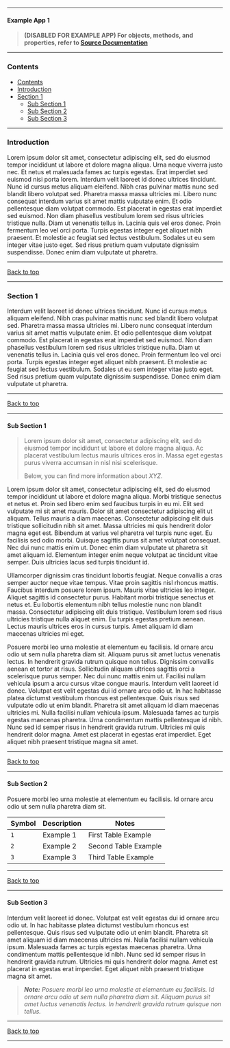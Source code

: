 <!--
Title: Example App 1 - Documentation
Author: Skylar Paulson (spaulson@adworthy.com)
Version: 1.0.4
-->

<script type="text/javascript" src="../Connector.js"></script>
<hidden id="top">

---

<!-- Document Start -->
#### Example App 1

> **(DISABLED FOR EXAMPLE APP) For objects, methods, and properties, refer to [Source Documentation](source_docs/html/index.html)**

---

### Contents

- [Contents](#contents)
- [Introduction](#introduction)
- [Section 1](#section-1)
  - [Sub Section 1](#sub-section-1)
  - [Sub Section 2](#sub-section-2)
  - [Sub Section 3](#sub-section-3)

---

### Introduction

Lorem ipsum dolor sit amet, consectetur adipiscing elit, sed do eiusmod tempor incididunt ut labore et dolore magna aliqua. Urna neque viverra justo nec. Et netus et malesuada fames ac turpis egestas. Erat imperdiet sed euismod nisi porta lorem. Interdum velit laoreet id donec ultrices tincidunt. Nunc id cursus metus aliquam eleifend. Nibh cras pulvinar mattis nunc sed blandit libero volutpat sed. Pharetra massa massa ultricies mi. Libero nunc consequat interdum varius sit amet mattis vulputate enim. Et odio pellentesque diam volutpat commodo. Est placerat in egestas erat imperdiet sed euismod. Non diam phasellus vestibulum lorem sed risus ultricies tristique nulla. Diam ut venenatis tellus in. Lacinia quis vel eros donec. Proin fermentum leo vel orci porta. Turpis egestas integer eget aliquet nibh praesent. Et molestie ac feugiat sed lectus vestibulum. Sodales ut eu sem integer vitae justo eget. Sed risus pretium quam vulputate dignissim suspendisse. Donec enim diam vulputate ut pharetra.

---

[Back to top](#top)

---

### Section 1

Interdum velit laoreet id donec ultrices tincidunt. Nunc id cursus metus aliquam eleifend. Nibh cras pulvinar mattis nunc sed blandit libero volutpat sed. Pharetra massa massa ultricies mi. Libero nunc consequat interdum varius sit amet mattis vulputate enim. Et odio pellentesque diam volutpat commodo. Est placerat in egestas erat imperdiet sed euismod. Non diam phasellus vestibulum lorem sed risus ultricies tristique nulla. Diam ut venenatis tellus in. Lacinia quis vel eros donec. Proin fermentum leo vel orci porta. Turpis egestas integer eget aliquet nibh praesent. Et molestie ac feugiat sed lectus vestibulum. Sodales ut eu sem integer vitae justo eget. Sed risus pretium quam vulputate dignissim suspendisse. Donec enim diam vulputate ut pharetra.

---

[Back to top](#top)

---

#### Sub Section 1

> Lorem ipsum dolor sit amet, consectetur adipiscing elit, sed do eiusmod tempor incididunt ut labore et dolore magna aliqua. Ac placerat vestibulum lectus mauris ultrices eros in. Massa eget egestas purus viverra accumsan in nisl nisi scelerisque.
>
> Below, you can find more information about *XYZ*.

Lorem ipsum dolor sit amet, consectetur adipiscing elit, sed do eiusmod tempor incididunt ut labore et dolore magna aliqua. Morbi tristique senectus et netus et. Proin sed libero enim sed faucibus turpis in eu mi. Elit sed vulputate mi sit amet mauris. Dolor sit amet consectetur adipiscing elit ut aliquam. Tellus mauris a diam maecenas. Consectetur adipiscing elit duis tristique sollicitudin nibh sit amet. Massa ultricies mi quis hendrerit dolor magna eget est. Bibendum at varius vel pharetra vel turpis nunc eget. Eu facilisis sed odio morbi. Quisque sagittis purus sit amet volutpat consequat. Nec dui nunc mattis enim ut. Donec enim diam vulputate ut pharetra sit amet aliquam id. Elementum integer enim neque volutpat ac tincidunt vitae semper. Duis ultricies lacus sed turpis tincidunt id.

Ullamcorper dignissim cras tincidunt lobortis feugiat. Neque convallis a cras semper auctor neque vitae tempus. Vitae proin sagittis nisl rhoncus mattis. Faucibus interdum posuere lorem ipsum. Mauris vitae ultricies leo integer. Aliquet sagittis id consectetur purus. Habitant morbi tristique senectus et netus et. Eu lobortis elementum nibh tellus molestie nunc non blandit massa. Consectetur adipiscing elit duis tristique. Vestibulum lorem sed risus ultricies tristique nulla aliquet enim. Eu turpis egestas pretium aenean. Lectus mauris ultrices eros in cursus turpis. Amet aliquam id diam maecenas ultricies mi eget.

Posuere morbi leo urna molestie at elementum eu facilisis. Id ornare arcu odio ut sem nulla pharetra diam sit. Aliquam purus sit amet luctus venenatis lectus. In hendrerit gravida rutrum quisque non tellus. Dignissim convallis aenean et tortor at risus. Sollicitudin aliquam ultrices sagittis orci a scelerisque purus semper. Nec dui nunc mattis enim ut. Facilisi nullam vehicula ipsum a arcu cursus vitae congue mauris. Interdum velit laoreet id donec. Volutpat est velit egestas dui id ornare arcu odio ut. In hac habitasse platea dictumst vestibulum rhoncus est pellentesque. Quis risus sed vulputate odio ut enim blandit. Pharetra sit amet aliquam id diam maecenas ultricies mi. Nulla facilisi nullam vehicula ipsum. Malesuada fames ac turpis egestas maecenas pharetra. Urna condimentum mattis pellentesque id nibh. Nunc sed id semper risus in hendrerit gravida rutrum. Ultricies mi quis hendrerit dolor magna. Amet est placerat in egestas erat imperdiet. Eget aliquet nibh praesent tristique magna sit amet.

---

[Back to top](#top)

---

#### Sub Section 2

Posuere morbi leo urna molestie at elementum eu facilisis. Id ornare arcu odio ut sem nulla pharetra diam sit.

| Symbol | Description | Notes |
| ------ | ----------- | ----- |
| `1` | Example 1 | First Table Example |
| `2` | Example 2 | Second Table Example |
| `3` | Example 3 | Third Table Example |

---

[Back to top](#top)

---

#### Sub Section 3

Interdum velit laoreet id donec. Volutpat est velit egestas dui id ornare arcu odio ut. In hac habitasse platea dictumst vestibulum rhoncus est pellentesque. Quis risus sed vulputate odio ut enim blandit. Pharetra sit amet aliquam id diam maecenas ultricies mi. Nulla facilisi nullam vehicula ipsum. Malesuada fames ac turpis egestas maecenas pharetra. Urna condimentum mattis pellentesque id nibh. Nunc sed id semper risus in hendrerit gravida rutrum. Ultricies mi quis hendrerit dolor magna. Amet est placerat in egestas erat imperdiet. Eget aliquet nibh praesent tristique magna sit amet.

> ***Note:** Posuere morbi leo urna molestie at elementum eu facilisis. Id ornare arcu odio ut sem nulla pharetra diam sit. Aliquam purus sit amet luctus venenatis lectus. In hendrerit gravida rutrum quisque non tellus.*

---

[Back to top](#top)

---

<!-- End of Document -->

<!-- CSS Styles -->
<style>
    true::before {
        content: "✔";
        color: green;
        font-weight: bold;
    }

    false::before {
        content: "✖";
        color: red;
        font-weight: bold;
    }

    num {
        color: blue;
        font-weight: bold;
    }

    na::before {
        content: "N/A";
        color: grey;
        font-weight: bold;
        font-style: italic;
    }
</style>
<!-- End of Styles -->
